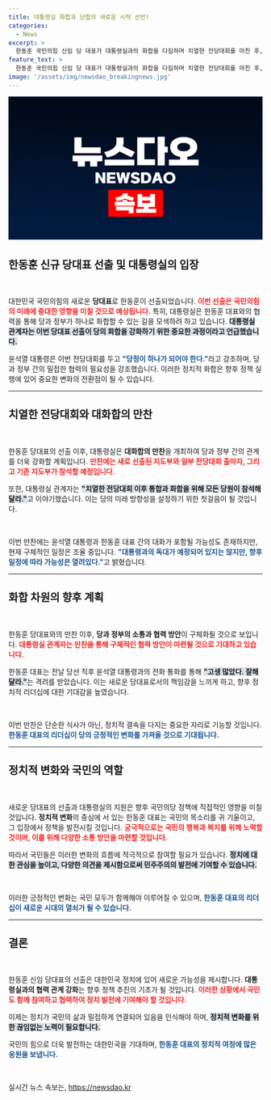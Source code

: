 ```yaml
---
title: 대통령실 화합과 단합의 새로운 시작 선언!
categories:
  - News
excerpt: >
  한동훈 국민의힘 신임 당 대표가 대통령실과의 화합을 다짐하며 치열한 전당대회를 마친 후, 윤석열 대통령과 특별 만찬을 갖는다. 당정의 긴밀한 소통과 협력을 예고하는 이번 자리에서 어떤 변화가 있을지 주목된다!
feature_text: >
  한동훈 국민의힘 신임 당 대표가 대통령실과의 화합을 다짐하며 치열한 전당대회를 마친 후, 윤석열 대통령과 특별 만찬을 갖는다. 당정의 긴밀한 소통과 협력을 예고하는 이번 자리에서 어떤 변화가 있을지 주목된다!
image: '/assets/img/newsdao_breakingnews.jpg'
---
```


<p><img src="/assets/img/newsdao_breakingnews.jpg" alt="implanttips 속보" /></p>

<h2 data-ke-size="size26">한동훈 신규 당대표 선출 및 대통령실의 입장</h2>

<p data-ke-size="size16">&nbsp;</p>

<p>대한민국 국민의힘의 새로운 <b>당대표</b>로 한동훈이 선출되었습니다. <b><span style="color: #ee2323;">이번 선출은 국민의힘의 미래에 중대한 영향을 미칠 것으로 예상됩니다.</span></b> 특히, 대통령실은 한동훈 대표와의 협력을 통해 당과 정부가 하나로 화합할 수 있는 길을 모색하려 하고 있습니다. <b><span style="background-color: #21538527;">대통령실 관계자는 이번 당대표 선출이 당의 화합을 강화하기 위한 중요한 과정이라고 언급했습니다.</span></b> </p>

<p>윤석열 대통령은 이번 전당대회를 두고 <b><span style="color: #1a5490;">"당정이 하나가 되어야 한다."</span></b>라고 강조하며, 당과 정부 간의 밀접한 협력의 필요성을 강조했습니다. 이러한 정치적 화합은 향후 정책 실행에 있어 중요한 변화의 전환점이 될 수 있습니다.</p>

<hr>

<h2 data-ke-size="size26">치열한 전당대회와 대화합의 만찬</h2>

<p data-ke-size="size16">&nbsp;</p>

<p>한동훈 당대표의 선출 이후, 대통령실은 <b>대화합의 만찬</b>을 개최하여 당과 정부 간의 관계를 더욱 강화할 계획입니다. <b><span style="color: #ee2323;">만찬에는 새로 선출된 지도부와 일부 전당대회 출마자, 그리고 기존 지도부가 참석할 예정입니다.</span></b> </p>

<p>또한, 대통령실 관계자는 <b><span style="background-color: #21538527;">"치열한 전당대회 이후 통합과 화합을 위해 모든 당원이 참석해달라."</span></b>고 이야기했습니다. 이는 당의 미래 방향성을 설정하기 위한 첫걸음이 될 것입니다. </p>

<p data-ke-size="size16">&nbsp;</p>

<p>이번 만찬에는 윤석열 대통령과 한동훈 대표 간의 대화가 포함될 가능성도 존재하지만, 현재 구체적인 일정은 조율 중입니다. <b><span style="color: #1a5490;">"대통령과의 독대가 예정되어 있지는 않지만, 향후 일정에 따라 가능성은 열려있다."</span></b>고 밝혔습니다.</p>

<hr>

<h2 data-ke-size="size26">화합 차원의 향후 계획</h2>

<p data-ke-size="size16">&nbsp;</p>

<p>한동훈 당대표와의 만찬 이후, <b>당과 정부의 소통과 협력 방안</b>이 구체화될 것으로 보입니다. <b><span style="color: #ee2323;">대통령실 관계자는 만찬을 통해 구체적인 협력 방안이 마련될 것으로 기대하고 있습니다.</span></b></p>

<p>한동훈 대표는 전날 당선 직후 윤석열 대통령과의 전화 통화를 통해 <b><span style="background-color: #21538527;">"고생 많았다. 잘해 달라."</span></b>는 격려를 받았습니다. 이는 새로운 당대표로서의 책임감을 느끼게 하고, 향후 정치적 리더십에 대한 기대감을 높였습니다.</p>

<p data-ke-size="size16">&nbsp;</p>

<p>이번 만찬은 단순한 식사가 아닌, 정치적 결속을 다지는 중요한 자리로 기능할 것입니다. <b><span style="color: #1a5490;">한동훈 대표의 리더십이 당의 긍정적인 변화를 가져올 것으로 기대됩니다.</span></b> </p>

<hr>

<h2 data-ke-size="size26">정치적 변화와 국민의 역할</h2>

<p data-ke-size="size16">&nbsp;</p>

<p>새로운 당대표의 선출과 대통령실의 지원은 향후 국민의당 정책에 직접적인 영향을 미칠 것입니다. <b>정치적 변화</b>의 중심에 서 있는 한동훈 대표는 국민의 목소리를 귀 기울이고, 그 입장에서 정책을 발전시킬 것입니다. <b><span style="color: #ee2323;">궁극적으로는 국민의 행복과 복지를 위해 노력할 것이며, 이를 위해 다양한 소통 방안을 마련할 것입니다.</span></b></p>

<p>따라서 국민들은 이러한 변화의 흐름에 적극적으로 참여할 필요가 있습니다. <b><span style="background-color: #21538527;">정치에 대한 관심을 높이고, 다양한 의견을 제시함으로써 민주주의의 발전에 기여할 수 있습니다.</span></b> </p>

<p data-ke-size="size16">&nbsp;</p>

<p>이러한 긍정적인 변화는 국민 모두가 함께해야 이루어질 수 있으며, <b><span style="color: #1a5490;">한동훈 대표의 리더십이 새로운 시대의 열쇠가 될 수 있습니다.</span></b> </p>

<hr>

<h2 data-ke-size="size26">결론</h2>

<p data-ke-size="size16">&nbsp;</p>

<p>한동훈 신임 당대표의 선출은 대한민국 정치에 있어 새로운 가능성을 제시합니다. <b>대통령실과의 협력 관계 강화</b>는 향후 정책 추진의 기초가 될 것입니다. <b><span style="color: #ee2323;">이러한 상황에서 국민도 함께 참여하고 협력하여 정치 발전에 기여해야 할 것입니다.</span></b> </p>

<p>이제는 정치가 국민의 삶과 밀접하게 연결되어 있음을 인식해야 하며, <b><span style="background-color: #21538527;">정치적 변화를 위한 끊임없는 노력이 필요합니다.</span></b> </p>

<p>국민의 힘으로 더욱 발전하는 대한민국을 기대하며, <b><span style="color: #1a5490;">한동훈 대표의 정치적 여정에 많은 응원을 보냅니다.</span></b> </p>

<p data-ke-size="size16">&nbsp;</p>
실시간 뉴스 속보는, <a href="https://newsdao.kr" rel="dofollow">https://newsdao.kr</a>


